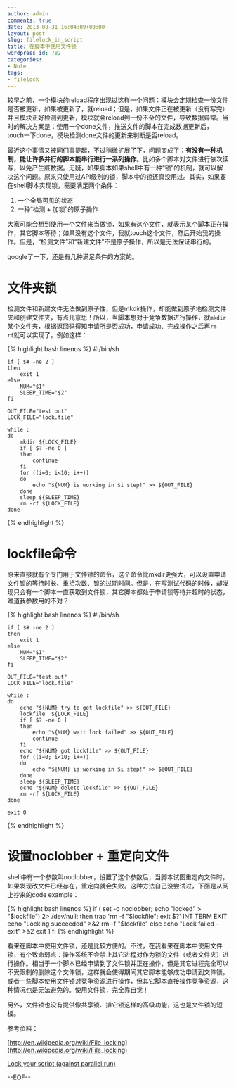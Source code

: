 ```yaml
---
author: admin
comments: true
date: 2013-08-31 16:04:09+00:00
layout: post
slug: filelock_in_script
title: 在脚本中使用文件锁
wordpress_id: 782
categories:
- Note
tags:
- filelock
---
```


较早之前，一个模块的reload程序出现过这样一个问题：模块会定期检查一份文件是否被更新，如果被更新了，就reload；但是，如果文件正在被更新（没有写完）并且模块正好检测到更新，模块就会reload到一份不全的文件，导致数据异常。当时的解决方案是：使用一个done文件，推送文件的脚本在完成数据更新后，touch一下done，模块检测done文件的更新来判断是否reload。

最近这个事情又被同们事提起，不过稍微扩展了下，问题变成了：**有没有一种机制，能让许多并行的脚本能串行进行一系列操作**。比如多个脚本对文件进行依次读写，以免产生脏数据。无疑，如果脚本如果shell中有一种“锁”的机制，就可以解决这个问题。原来只使用过API级别的锁，脚本中的锁还真没用过。其实，如果要在shell脚本实现锁，需要满足两个条件：

  1. 一个全局可见的状态
  2. 一种“检测 + 加锁”的原子操作

大家可能会想到使用一个文件来当做锁，如果有这个文件，就表示某个脚本正在操作，其它脚本等待；如果没有这个文件，我就touch这个文件，然后开始我的操作。但是，“检测文件”和“新建文件”不是原子操作，所以是无法保证串行的。

google了一下，还是有几种满足条件的方案的。


# 文件夹锁


检测文件和新建文件无法做到原子性，但是mkdir操作，却能做到原子地检测文件夹和创建文件夹，有点儿意思！所以，当脚本想对于竞争数据进行操作，就`mkdir`某个文件夹，根据返回码得知申请所是否成功，申请成功、完成操作之后再`rm -rf`就可以实现了。例如这样：

    
{% highlight bash linenos %}
    #!/bin/sh
    
    if [ $# -ne 2 ]
    then
        exit 1
    else
        NUM="$1"
        SLEEP_TIME="$2"
    fi
    
    OUT_FILE="test.out"
    LOCK_FILE="lock.file"
    
    while :
    do
        mkdir ${LOCK_FILE}
        if [ $? -ne 0 ]
        then
            continue
        fi
        for ((i=0; i<10; i++))
        do
            echo "${NUM} is working in $i step!" >> ${OUT_FILE}
        done
        sleep ${SLEEP_TIME}
        rm -rf ${LOCK_FILE}
    done
{% endhighlight %}




# lockfile命令


原来直接就有个专门用于文件锁的命令，这个命令比mkdir更强大，可以设置申请文件锁的等待时长、重拾次数、锁的过期时间。但是，在写测试代码的时候，却发现只会有一个脚本一直获取到文件锁，其它脚本都处于申请锁等待并超时的状态，难道我参数用的不对？

    
{% highlight bash linenos %}
    #!/bin/sh
    
    if [ $# -ne 2 ]
    then
        exit 1
    else
        NUM="$1"
        SLEEP_TIME="$2"
    fi
    
    OUT_FILE="test.out"
    LOCK_FILE="lock.file"
    
    while :
    do
        echo "${NUM} try to get lockfile" >> ${OUT_FILE}
        lockfile  ${LOCK_FILE}
        if [ $? -ne 0 ]
        then
            echo "${NUM} wait lock failed" >> ${OUT_FILE}
            continue
        fi
        echo "${NUM} got lockfile" >> ${OUT_FILE}
        for ((i=0; i<10; i++))
        do
            echo "${NUM} is working in $i step!" >> ${OUT_FILE}
        done
        sleep ${SLEEP_TIME}
        echo "${NUM} delete lockfile" >> ${OUT_FILE}
        rm -rf ${LOCK_FILE}
    done
    
    exit 0
{% endhighlight %}




# 设置noclobber + 重定向文件


shell中有一个参数叫noclobber，设置了这个参数后，当脚本试图重定向文件时，如果发现改文件已经存在，重定向就会失败。这种方法自己没尝试过，下面是从网上抄来的code example：

    
{% highlight bash linenos %}
    if ( set -o noclobber; echo "locked" > "$lockfile") 2> /dev/null; then
      trap 'rm -f "$lockfile"; exit $?' INT TERM EXIT
      echo "Locking succeeded" >&2
      rm -f "$lockfile"
    else
      echo "Lock failed - exit" >&2
      exit 1
    fi
{% endhighlight %}


看来在脚本中使用文件锁，还是比较方便的。不过，在我看来在脚本中使用文件锁，有个致命弱点：操作系统不会禁止其它进程对作为锁的文件（或者文件夹）进行操作。相当于一个脚本已经申请到了文件锁并正在操作，但是其它进程完全可以不受限制的删除这个文件锁，这样就会使得期间其它脚本能够成功申请到文件锁。或者一些脚本使用文件锁对竞争资源进行操作，但其它脚本直接操作竞争资源，这种情况也是无法避免的。使用文件锁，完全靠自觉！

另外，文件锁也没有提供像共享锁、排它锁这样的高级功能，这也是文件锁的短板。

参考资料：

[http://en.wikipedia.org/wiki/File_locking](http://en.wikipedia.org/wiki/File_locking)

[Lock your script (against parallel run)](http://wiki.bash-hackers.org/howto/mutex)

--EOF--
